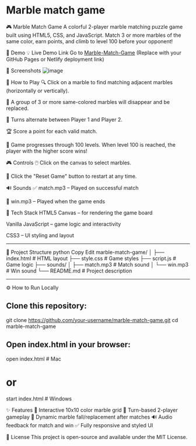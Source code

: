 # Marble match game

🎮 Marble Match Game
A colorful 2-player marble matching puzzle game built using HTML5, CSS, and JavaScript. Match 3 or more marbles of the same color, earn points, and climb to level 100 before your opponent!

🚀 Demo
💡 Live Demo Link Go to [Marble-Match-Game](https://cryptobeta001.github.io/Marble-Match-Game/)
(Replace with your GitHub Pages or Netlify deployment link)

📸 Screenshots
![image](https://github.com/user-attachments/assets/6f5920e4-29ac-48df-8d43-059c68308f24)

🧩 How to Play
🔍 Click on a marble to find matching adjacent marbles (horizontally or vertically).

🎯 A group of 3 or more same-colored marbles will disappear and be replaced.

🧠 Turns alternate between Player 1 and Player 2.

🏆 Score a point for each valid match.

🧱 Game progresses through 100 levels. When level 100 is reached, the player with the higher score wins!

🎮 Controls
🖱️ Click on the canvas to select marbles.

🔁 Click the "Reset Game" button to restart at any time.

🔊 Sounds
✅ match.mp3 – Played on successful match

🏁 win.mp3 – Played when the game ends

🧱 Tech Stack
HTML5 Canvas – for rendering the game board

Vanilla JavaScript – game logic and interactivity

CSS3 – UI styling and layout

---

📁 Project Structure
python
Copy
Edit
marble-match-game/
│
├── index.html          # HTML layout
├── style.css           # Game styles
├── script.js           # Game logic
├── sounds/
│   ├── match.mp3       # Match sound
│   └── win.mp3         # Win sound
└── README.md           # Project description

---

⚙️ How to Run Locally

## Clone this repository:

git clone https://github.com/your-username/marble-match-game.git
cd marble-match-game

## Open index.html in your browser:

open index.html     # Mac
# or
start index.html    # Windows


✨ Features
🎨 Interactive 10x10 color marble grid
🧠 Turn-based 2-player gameplay
🔄 Dynamic marble fall/replacement after matches
🔊 Audio feedback for match and win
✅ Fully responsive and styled UI


📜 License
This project is open-source and available under the MIT License.
